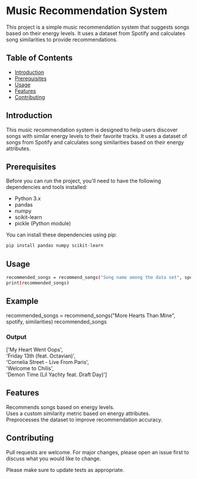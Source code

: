 # Music Recommendation System

This project is a simple music recommendation system that suggests songs based on their energy levels. It uses a dataset from Spotify and calculates song similarities to provide recommendations.

## Table of Contents

- [Introduction](#introduction)
- [Prerequisites](#prerequisites)
- [Usage](#usage)
- [Features](#features)
- [Contributing](#contributing)

## Introduction

This music recommendation system is designed to help users discover songs with similar energy levels to their favorite tracks. It uses a dataset of songs from Spotify and calculates song similarities based on their energy attributes.

## Prerequisites

Before you can run the project, you'll need to have the following dependencies and tools installed:

- Python 3.x
- pandas
- numpy
- scikit-learn
- pickle (Python module)

You can install these dependencies using pip:

```bash
pip install pandas numpy scikit-learn

```
## Usage
```bash
recommended_songs = recommend_songs("Song name among the data set", spotify, similarities)
print(recommended_songs)
```

## Example
recommended_songs = recommend_songs("More Hearts Than Mine", spotify, similarities)
recommended_songs

### Output
['My Heart Went Oops',\
 'Friday 13th (feat. Octavian)',\
 'Cornelia Street - Live From Paris',\
 'Welcome to Chilis',\
 'Demon Time (Lil Yachty feat. Draft Day)']

## Features
Recommends songs based on energy levels.\
Uses a custom similarity metric based on energy attributes.\
Preprocesses the dataset to improve recommendation accuracy.

## Contributing

Pull requests are welcome. For major changes, please open an issue first
to discuss what you would like to change.

Please make sure to update tests as appropriate.
